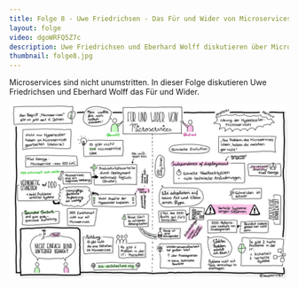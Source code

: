 ```yaml
---
title: Folge 8 - Uwe Friedrichsen - Das Für und Wider von Microservices
layout: folge
video: dgoWRFQ5Z7c
description: Uwe Friedrichsen und Eberhard Wolff diskutieren über Microservices.
thumbnail: folge8.jpg
---
```


Microservices sind nicht unumstritten. In dieser Folge diskutieren Uwe
Friedrichsen und Eberhard Wolff das Für und Wider.

![Sketchnote](folge8.jpg "Sketchnote")

